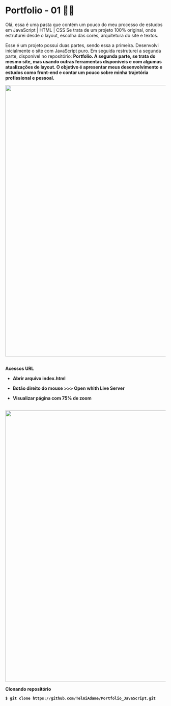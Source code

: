 # Portfolio - 01 👩‍💻 

Olá, essa é uma pasta que contém um pouco do meu processo de estudos em JavaScript | HTML | CSS
Se trata de um projeto 100% original, onde estruturei desde o layout, escolha das cores, arquitetura do site e textos.

Esse é um projeto possui duas partes, sendo essa a primeira. Desenvolvi inicialmente o site com JavaScript puro.
Em seguida restruturei a segunda parte, disponível no repositório: <b>Portfolio<b>. 
A segunda parte, se trata do mesmo site, mas usando outras ferramentas disponíveis e com algumas atualizações de layout. 
O objetivo é apresentar meus desenvolvimento e estudos como front-end e contar um pouco sobre minha trajetória profissional e pessoal. 

<div align = "center">
 <img src = "https://github.com/TelmiAdame/Portfolio_JavaScript/blob/main/projeto_site/midia/Git-Portfolio-JS.gif" width = "850em">
</div>
 
  ##
 
 **Acessos URL**
- Abrir arquivo index.html
- Botão direito do mouse >>> Open whith Live Server
- Visualizar página com 75% de zoom 
 
  ##
 
<div align = "center">
<img src = "https://github.com/TelmiAdame/Portfolio_JavaScript/blob/main/projeto_site/midia/img-site.png" width = "850em">
</div>

**Clonando repositório**
```
$ git clone https://github.com/TelmiAdame/Portfolio_JavaScript.git
```
 ##
